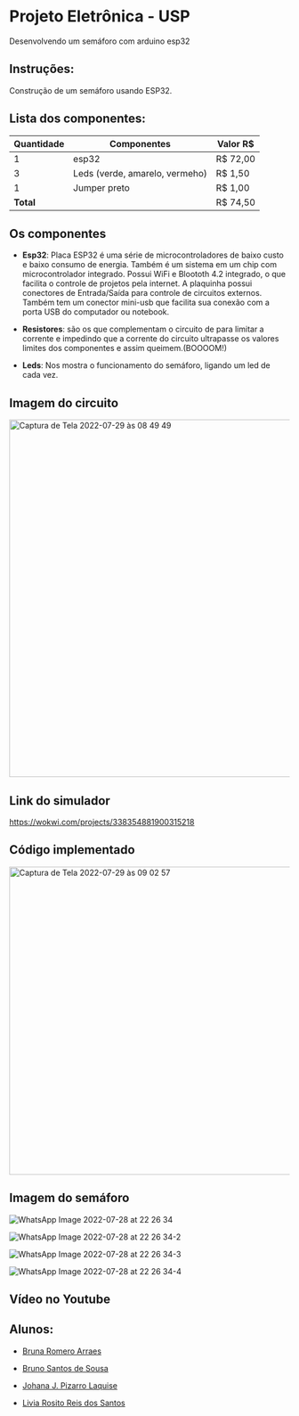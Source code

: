 # Projeto Eletrônica - USP
Desenvolvendo um semáforo com arduino esp32

## Instruções:

Construção de um semáforo usando ESP32.

## Lista dos componentes:
| Quantidade | Componentes        | Valor R$  |
|------------|--------------------|---------- |
| 1          | esp32              | R$ 72,00 |
| 3          | Leds (verde, amarelo, vermeho) | R$ 1,50|
| 1          | Jumper preto       | R$ 1,00  |
| **Total**  |                    |  R$ 74,50 |

## Os componentes

* **Esp32**: Placa ESP32 é uma série de microcontroladores de baixo custo e baixo consumo de energia. Também é um sistema em um chip com microcontrolador integrado. Possui WiFi e Bloototh 4.2 integrado, o que facilita o controle de projetos pela internet.
A plaquinha possui conectores de Entrada/Saída para controle de circuitos externos. Também tem um conector mini-usb que facilita sua conexão com a porta USB do computador ou notebook.

* **Resistores**: são os que complementam o circuito de para limitar a corrente e impedindo que a corrente do circuito ultrapasse os valores limites dos componentes e assim queimem.(BOOOOM!)

* **Leds**: Nos mostra o funcionamento do semáforo, ligando um led de cada vez.


## Imagem do circuito
<img width="642" alt="Captura de Tela 2022-07-29 às 08 49 49" src="https://user-images.githubusercontent.com/102596180/181754630-b25ce046-cb57-4b59-99cc-6c0a3ad3c847.png">

## Link do simulador
https://wokwi.com/projects/338354881900315218

## Código implementado
<img width="553" alt="Captura de Tela 2022-07-29 às 09 02 57" src="https://user-images.githubusercontent.com/102596180/181754527-4559fb00-4c95-4f7c-ad78-f78056b5db13.png">


## Imagem do semáforo
![WhatsApp Image 2022-07-28 at 22 26 34](https://user-images.githubusercontent.com/102596180/181667182-42322e93-a556-4953-bf92-d2bce4db377b.jpeg)

![WhatsApp Image 2022-07-28 at 22 26 34-2](https://user-images.githubusercontent.com/102596180/181667187-75c4988a-ba18-43b2-9712-560d60a6a598.jpeg)

![WhatsApp Image 2022-07-28 at 22 26 34-3](https://user-images.githubusercontent.com/102596180/181667194-dfd94db3-e8ea-4ea7-94ef-764c92e9cecd.jpeg)

![WhatsApp Image 2022-07-28 at 22 26 34-4](https://user-images.githubusercontent.com/102596180/181667198-e34d15d1-798a-466f-bfc7-6761b088b0cb.jpeg)


## Vídeo no Youtube

## Alunos:
-  [Bruna Romero Arraes](https://github.com/bmarquescost)

-  [Bruno Santos de Sousa](https://github.com/brunox-sousa)

-  [Johana J. Pizarro Laquise](https://github.com/JohanaPizarroL)

-  [Livia Rosito Reis dos Santos]()

